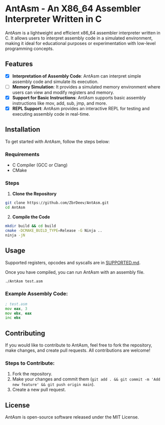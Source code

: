 # AntAsm - An X86_64 Assembler Interpreter Written in C

AntAsm is a lightweight and efficient x86_64 assembler interpreter written in C. It allows users to interpret assembly code in a simulated environment, making it ideal for educational purposes or experimentation with low-level programming concepts.

## Features

- [x] **Interpretation of Assembly Code**: AntAsm can interpret simple assembly code and simulate its execution.
- [ ] **Memory Simulation**: It provides a simulated memory environment where users can view and modify registers and memory.
- [x] **Support for Basic Instructions**: AntAsm supports basic assembly instructions like mov, add, sub, jmp, and more.
- [x] **REPL Support**: AntAsm provides an interactive REPL for testing and executing assembly code in real-time.

## Installation

To get started with AntAsm, follow the steps below:

### Requirements

- C Compiler (GCC or Clang)
- CMake

### Steps

1. **Clone the Repository**

```bash
git clone https://github.com/ZbrDeev/AntAsm.git
cd AntAsm
```

2. **Compile the Code**

```bash
mkdir build && cd build
cmake -DCMAKE_BUILD_TYPE=Release -G Ninja ..
ninja -jN
```

## Usage

Supported registers, opcodes and syscalls are in [SUPPORTED.md](https://github.com/ZbrDeev/AntAsm/blob/main/SUPPORTED.md).

Once you have compiled, you can run AntAsm with an assembly file.

```bash
./AntAsm test.asm
```

### Example Assembly Code:

```asm
; test.asm
mov eax, 3
mov ebx, eax
inc ebx
```

## Contributing

If you would like to contribute to AntAsm, feel free to fork the repository, make changes, and create pull requests. All contributions are welcome!

### Steps to Contribute:

1.  Fork the repository.
2.  Make your changes and commit them (`git add . && git commit -m 'Add new feature' && git push origin main`).
3.  Create a new pull request.

## License

AntAsm is open-source software released under the MIT License.
